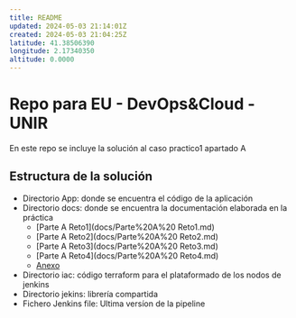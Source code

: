 ```yaml
---
title: README
updated: 2024-05-03 21:14:01Z
created: 2024-05-03 21:04:25Z
latitude: 41.38506390
longitude: 2.17340350
altitude: 0.0000
---
```


# Repo para EU - DevOps&Cloud - UNIR

En este repo se incluye la solución al caso practico1 apartado A

## Estructura de la solución

- Directorio App: donde se encuentra el código de la aplicación
- Directorio docs: donde se encuentra la documentación elaborada en la práctica
    - [Parte A Reto1](docs/Parte%20A%20 Reto1.md)
    - [Parte A Reto2](docs/Parte%20A%20 Reto2.md)
    - [Parte A Reto3](docs/Parte%20A%20 Reto3.md)
    - [Parte A Reto4](docs/Parte%20A%20 Reto4.md)
    - [Anexo](docs/Anexo.md)
- Directorio iac: código terraform para el plataformado de los nodos de jenkins
- Directorio jekins: librería compartida
- Fichero Jenkins file: Ultima versíon de la pipeline